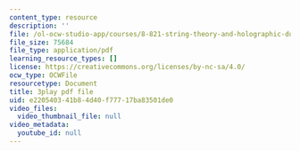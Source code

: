 ```yaml
---
content_type: resource
description: ''
file: /ol-ocw-studio-app/courses/8-821-string-theory-and-holographic-duality-fall-2014/e220540341b84d40f77717ba83501de0_14_8tzAd1rA.pdf
file_size: 75684
file_type: application/pdf
learning_resource_types: []
license: https://creativecommons.org/licenses/by-nc-sa/4.0/
ocw_type: OCWFile
resourcetype: Document
title: 3play pdf file
uid: e2205403-41b8-4d40-f777-17ba83501de0
video_files:
  video_thumbnail_file: null
video_metadata:
  youtube_id: null
---
```

